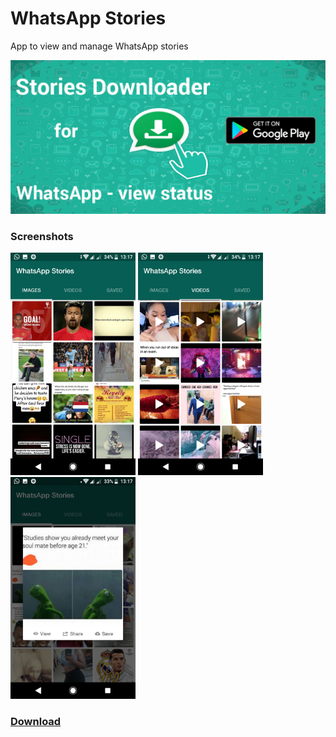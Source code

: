 # WhatsApp Stories

App to view and manage WhatsApp stories


[![Download it on Google Play](https://github.com/JobGetabu/Stories-Whatsapp/blob/master/screenshots/promo-graphic.png)](https://play.google.com/store/apps/details?id=com.job.whatsappstories)

### Screenshots
<img src="https://github.com/JobGetabu/Stories-Whatsapp/blob/master/screenshots/one.png" width="200">         <img src="https://github.com/JobGetabu/Stories-Whatsapp/blob/master/screenshots/two.png" width="200">           <img src="https://github.com/JobGetabu/Stories-Whatsapp/blob/master/screenshots/three.png" width="200">

### [Download](https://play.google.com/store/apps/details?id=com.job.whatsappstories)

